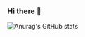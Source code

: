 ### Hi there 👋

![Anurag's GitHub stats](https://github-readme-stats.vercel.app/api?username=Hakkerikakkeri&show_icons=true)
